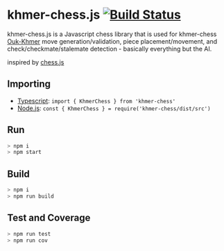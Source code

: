 # khmer-chess.js [![Build Status](https://travis-ci.com/K4us/khmer-chess.js.svg?branch=main)](https://travis-ci.com/K4us/khmer-chess.js)

khmer-chess.js is a Javascript chess library that is used for khmer-chess [Ouk-Khmer](https://en.wikipedia.org/wiki/Ouk-Khmer_(Hill%27s_version)) move generation/validation, piece placement/movement, and check/checkmate/stalemate detection - basically everything but the AI.

inspired by [chess.js](https://github.com/jhlywa/chess.js)

## Importing

* [Typescript](https://www.typescriptlang.org/): `import { KhmerChess } from 'khmer-chess'`
* [Node.js](https://nodejs.org/en/): `const { KhmerChess } = require('khmer-chess/dist/src')`

## Run

```bash
> npm i
> npm start
```

## Build

```bash
> npm i
> npm run build
```

## Test and Coverage

```bash
> npm run test
> npm run cov
```
